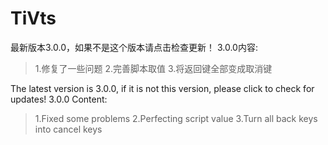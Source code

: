 # TiVts

最新版本3.0.0，如果不是这个版本请点击检查更新！
3.0.0内容:
>1.修复了一些问题
>2.完善脚本取值
>3.将返回键全部变成取消键

The latest version is 3.0.0, if it is not this version, please click to check for updates!
3.0.0 Content:
>1.Fixed some problems
>2.Perfecting script value
>3.Turn all back keys into cancel keys
